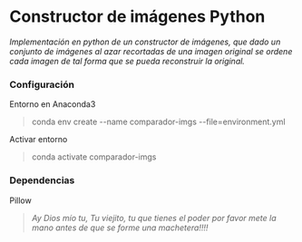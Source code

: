 
# Constructor de imágenes Python
*Implementación en python de un constructor de imágenes, que dado un conjunto de imágenes al azar recortadas de una imagen original se ordene cada imagen de tal forma que se pueda reconstruir la original.*

### Configuración

Entorno en Anaconda3

> conda env create --name comparador-imgs --file=environment.yml

Activar entorno

> conda activate comparador-imgs

### Dependencias

 Pillow


> *Ay Dios mío tu, Tu viejito, tu que tienes el poder por favor mete la mano antes de que se forme una machetera!!!!*
